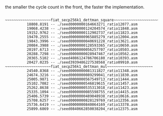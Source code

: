 the smaller the cycle count in the front, the faster the implementation.

~~~~~~~~~~~Geometic Means of cycles of each impl over 10 archs (to copy into your lib) ~~~~~~~~~~~~

~~~~~~~~~~~~~~~~~~~~~fiat_secp256k1_dettman_square~~~~~~~~~~~~~~~~~~~~~
          18808.8191 -- ./seed0000000164663271_ratio12077.asm
          19068.4238 -- ./seed0000000124204574_ratio11848.asm
          19152.9762 -- ./seed0000000112902737_ratio11823.asm
          19470.2555 -- ./seed0000000965885279_ratio12004.asm
          19843.3996 -- ./seed0000000040691228_ratio13621.asm
          20084.3988 -- ./seed0000000128593365_ratio10650.asm
          20197.6713 -- ./seed0000000056257707_ratio10503.asm
          20288.7298 -- ./seed0000000028947467_ratio10562.asm
          20365.5102 -- ./seed4086124786706180_ratio10393.asm
          20427.0235 -- ./seed3939486227538568_ratio09910.asm
~~~~~~~~~~~~~~~~~~~~~fiat_secp256k1_dettman_mul~~~~~~~~~~~~~~~~~~~~~
          24540.8368 -- ./seed0000000081311827_ratio11348.asm
          24674.3216 -- ./seed0000000089299041_ratio11830.asm
          25005.9871 -- ./seed0000000567549713_ratio11444.asm
          25102.7082 -- ./seed0000000546819615_ratio11457.asm
          25262.8638 -- ./seed0000000535313018_ratio11423.asm
          25335.1094 -- ./seed0000000085598755_ratio14415.asm
          25406.5739 -- ./seed0000000489048938_ratio10616.asm
          25708.6257 -- ./seed0000000828129769_ratio12356.asm
          25736.6419 -- ./seed0000000840064169_ratio13378.asm
          25899.6869 -- ./seed0840662850038204_ratio12375.asm
